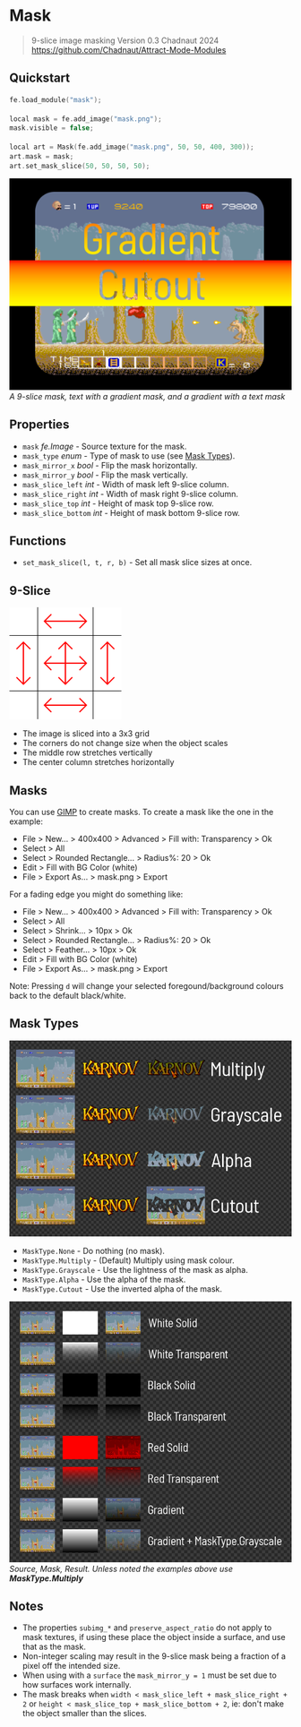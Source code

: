 # Mask

> 9-slice image masking
> Version 0.3
> Chadnaut 2024
> https://github.com/Chadnaut/Attract-Mode-Modules

## Quickstart

```cpp
fe.load_module("mask");

local mask = fe.add_image("mask.png");
mask.visible = false;

local art = Mask(fe.add_image("mask.png", 50, 50, 400, 300));
art.mask = mask;
art.set_mask_slice(50, 50, 50, 50);
```

![Example](example.png)\
*A 9-slice mask, text with a gradient mask, and a gradient with a text mask*

## Properties

- `mask` *fe.Image* - Source texture for the mask.
- `mask_type` *enum* - Type of mask to use (see [Mask Types](#mask-types)).
- `mask_mirror_x` *bool* - Flip the mask horizontally.
- `mask_mirror_y` *bool* - Flip the mask vertically.
- `mask_slice_left` *int* - Width of mask left 9-slice column.
- `mask_slice_right` *int* - Width of mask right 9-slice column.
- `mask_slice_top` *int* - Height of mask top 9-slice row.
- `mask_slice_bottom` *int* - Height of mask bottom 9-slice row.

## Functions

- `set_mask_slice(l, t, r, b)` - Set all mask slice sizes at once.

## 9-Slice

![Example](example-slice.png)

- The image is sliced into a 3x3 grid
- The corners do not change size when the object scales
- The middle row stretches vertically
- The center column stretches horizontally

## Masks

You can use [GIMP](https://www.gimp.org/downloads/) to create masks. To create a mask like the one in the example:
- File > New... > 400x400 > Advanced > Fill with: Transparency > Ok
- Select > All
- Select > Rounded Rectangle... > Radius%: 20 > Ok
- Edit > Fill with BG Color (white)
- File > Export As... > mask.png > Export

For a fading edge you might do something like:
- File > New... > 400x400 > Advanced > Fill with: Transparency > Ok
- Select > All
- Select > Shrink... > 10px > Ok
- Select > Rounded Rectangle... > Radius%: 20 > Ok
- Select > Feather... > 10px > Ok
- Edit > Fill with BG Color (white)
- File > Export As... > mask.png > Export

Note: Pressing `d` will change your selected foregound/background colours back to the default black/white.

## Mask Types

![Example](example3.png)

- `MaskType.None` - Do nothing (no mask).
- `MaskType.Multiply` - (Default) Multiply using mask colour.
- `MaskType.Grayscale` - Use the lightness of the mask as alpha.
- `MaskType.Alpha` - Use the alpha of the mask.
- `MaskType.Cutout` - Use the inverted alpha of the mask.

![Example](example2.png)\
*Source, Mask, Result. Unless noted the examples above use **MaskType.Multiply***

## Notes

- The properties `subimg_*` and `preserve_aspect_ratio` do not apply to mask textures, if using these place the object inside a surface, and use that as the mask.
- Non-integer scaling may result in the 9-slice mask being a fraction of a pixel off the intended size.
- When using with a `surface` the `mask_mirror_y = 1` must be set due to how surfaces work internally.
- The mask breaks when `width < mask_slice_left + mask_slice_right + 2` or `height < mask_slice_top + mask_slice_bottom + 2`, ie: don't make the object smaller than the slices.
